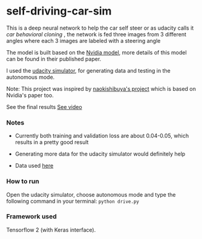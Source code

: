# self-driving-car-sim
This is a deep neural network to help the car self steer or as udacity calls it _car behavioral cloning_ ,
the network is fed three images from 3 different angles where each 3 images
are labeled with a steering angle

The model is built based on the [Nvidia model](https://developer.nvidia.com/blog/deep-learning-self-driving-cars/), more details of this model
can be found in their published paper.

I used the [udacity simulator](https://github.com/udacity/self-driving-car-sim), for generating data and testing in the autonomous
mode.

Note: This project was inspired by [naokishibuya's project](https://github.com/naokishibuya/car-behavioral-cloning) which is based on
Nvidia's paper too.

See the final results [See video](https://youtu.be/Dfoi3h3SETs)

### Notes
- Currently both training and validation loss are about 0.04-0.05, which results in a pretty good result

- Generating more data for the udacity simulator would definitely help

- Data used [here](https://github.com/rslim087a/track)

### How to run
Open the udacity simulator, choose autonomous mode and type the following command in your terminal:
``python drive.py``

### Framework used
Tensorflow 2 (with Keras interface).
